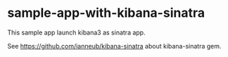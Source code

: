 sample-app-with-kibana-sinatra
==============================

This sample app launch kibana3 as sinatra app.

See https://github.com/ianneub/kibana-sinatra about kibana-sinatra gem.

